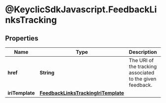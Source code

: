 # @KeyclicSdkJavascript.FeedbackLinksTracking

## Properties
Name | Type | Description | Notes
------------ | ------------- | ------------- | -------------
**href** | **String** | The URI of the tracking associated to the given feedback. | [optional] 
**iriTemplate** | [**FeedbackLinksTrackingIriTemplate**](FeedbackLinksTrackingIriTemplate.md) |  | [optional] 


